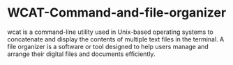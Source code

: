 # WCAT-Command-and-file-organizer
wcat is a command-line utility used in Unix-based operating systems to concatenate and display the contents of multiple text files in the terminal. A file organizer is a software or tool designed to help users manage and arrange their digital files and documents efficiently.
